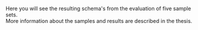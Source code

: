 Here you will see the resulting schema's from the evaluation of five sample sets.\
More information about the samples and results are described in the thesis.
